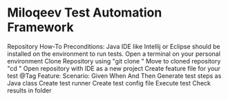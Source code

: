 # Miloqeev Test Automation Framework
Repository How-To
Preconditions: Java IDE like Intellij or Eclipse should be installed on the environment to run tests. 
  Open a terminal on your personal environment
  Clone Repository using "git clone <url>"
  Move to cloned repository "cd <repository name>"
  Open repository with IDE as a new project
  Create feature file for your test
    @Tag
    Feature: <Feature name>
      Scenario: <Scenario name>
        Given <Preconditions>
        When <Something happens>
        And <Something else may happen>
        Then <Expected result to be verified>
  Generate test steps as Java class
  Create test runner
  Create test config file
  Execute test
  Check results in folder
  
